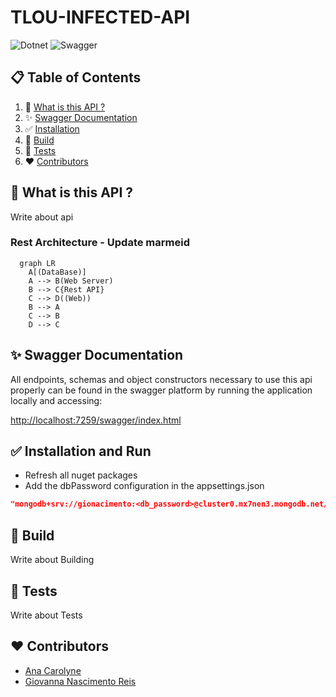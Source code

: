 ﻿# TLOU-INFECTED-API

![Dotnet](https://img.shields.io/badge/-dotnet-black?style=for-the-badge&logoColor=white&logo=dotnet&color=512BD4)
![Swagger](https://img.shields.io/badge/-swagger-black?style=for-the-badge&logoColor=white&logo=swagger&color=85EA2D)

## 📋 Table of Contents

1. 🚀 [What is this API ?](#what-is-this-api)
2. ✨ [Swagger Documentation](#swagger-documentation)
3. ✅ [Installation](#installation)
4. 🔨 [Build](#build)
5. 💯 [Tests](#tests)
6. ❤️ [Contributors](#contributors)

## <a name="what-is-this-api">🚀  What is this API ?</a>

Write about api

### Rest Architecture - Update marmeid
```mermaid
  graph LR
    A[(DataBase)] 
    A --> B(Web Server)
    B --> C{Rest API}
    C --> D((Web))
    B --> A
    C --> B
    D --> C
```

## <a name="swagger-documentation">✨ Swagger Documentation</a>

All endpoints, schemas and object constructors necessary to use this api properly can be found in the
swagger platform by running the application locally and accessing:

<a href="http://localhost:7259/swagger/index.html">http://localhost:7259/swagger/index.html</a>

## <a name="installation">✅ Installation and Run</a>
- Refresh all nuget packages
- Add the dbPassword configuration in the appsettings.json
```json
"mongodb+srv://gionacimento:<db_password>@cluster0.mx7nen3.mongodb.net/test?retryWrites=true&w=majority&appName=Cluster0"
```

## <a name="build">🔨 Build</a>

Write about Building

## <a name="tests"> 💯 Tests</a>

Write about Tests

## <a name="contributors">❤️ Contributors</a>
- <a href="https://github.com/anadevti">Ana Carolyne</a>
- <a href="https://github.com/Wegxx">Giovanna Nascimento Reis</a>